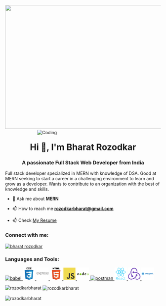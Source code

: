 <div>
  <img height="400px" width="1000px" src="https://res.cloudinary.com/practicaldev/image/fetch/s--rJN6sdTw--/c_imagga_scale,f_auto,fl_progressive,h_420,q_auto,w_1000/https://dev-to-uploads.s3.amazonaws.com/uploads/articles/tvbcrzn0z4lz201b7t3s.jpg"/>
</div>
<img align="right" alt="Coding" width="400"  src="https://camo.githubusercontent.com/5ddf73ad3a205111cf8c686f687fc216c2946a75005718c8da5b837ad9de78c9/68747470733a2f2f7468756d62732e6766796361742e636f6d2f4576696c4e657874446576696c666973682d736d616c6c2e676966"/>
<h1 align="center">Hi 👋, I'm Bharat Rozodkar</h1>
<h3 align="center">A passionate Full Stack Web Developer from India</h3>
<p>Full stack developer specialized in MERN with knowledge of DSA.
Good at MERN seeking to start a career in a challenging environment to learn and grow as a developer. Wants to contribute to an organization with the best of knowledge and skills.</p>

- 💬 Ask me about **MERN**

- 📫 How to reach me **rozodkarbharat@gmail.com**
- 📫 Check <a target="_blank" href="https://drive.google.com/file/d/15tL5D8PFMotoV9NglfXGu8pdRq2vsBbE/view?usp=sharing">My Resume</a>

<h3 align="left">Connect with me:</h3>
<p align="left">
<a href="https://linkedin.com/in/bharat rozodkar" target="blank"><img align="center" src="https://raw.githubusercontent.com/rahuldkjain/github-profile-readme-generator/master/src/images/icons/Social/linked-in-alt.svg" alt="bharat rozodkar" height="30" width="40" /></a>
</p>

<h3 align="left">Languages and Tools:</h3>
<p align="left"> <a href="https://babeljs.io/" target="_blank" rel="noreferrer"> <img src="https://www.vectorlogo.zone/logos/babeljs/babeljs-icon.svg" alt="babel" width="40" height="40"/> </a> <a href="https://www.w3schools.com/css/" target="_blank" rel="noreferrer"> <img src="https://raw.githubusercontent.com/devicons/devicon/master/icons/css3/css3-original-wordmark.svg" alt="css3" width="40" height="40"/> </a> <a href="https://expressjs.com" target="_blank" rel="noreferrer"> <img src="https://raw.githubusercontent.com/devicons/devicon/master/icons/express/express-original-wordmark.svg" alt="express" width="40" height="40"/> </a> <a href="https://www.w3.org/html/" target="_blank" rel="noreferrer"> <img src="https://raw.githubusercontent.com/devicons/devicon/master/icons/html5/html5-original-wordmark.svg" alt="html5" width="40" height="40"/> </a> <a href="https://developer.mozilla.org/en-US/docs/Web/JavaScript" target="_blank" rel="noreferrer"> <img src="https://raw.githubusercontent.com/devicons/devicon/master/icons/javascript/javascript-original.svg" alt="javascript" width="40" height="40"/> </a> <a href="https://nodejs.org" target="_blank" rel="noreferrer"> <img src="https://raw.githubusercontent.com/devicons/devicon/master/icons/nodejs/nodejs-original-wordmark.svg" alt="nodejs" width="40" height="40"/> </a> <a href="https://postman.com" target="_blank" rel="noreferrer"> <img src="https://www.vectorlogo.zone/logos/getpostman/getpostman-icon.svg" alt="postman" width="40" height="40"/> </a> <a href="https://reactjs.org/" target="_blank" rel="noreferrer"> <img src="https://raw.githubusercontent.com/devicons/devicon/master/icons/react/react-original-wordmark.svg" alt="react" width="40" height="40"/> </a> <a href="https://redux.js.org" target="_blank" rel="noreferrer"> <img src="https://raw.githubusercontent.com/devicons/devicon/master/icons/redux/redux-original.svg" alt="redux" width="40" height="40"/> </a> <a href="https://webpack.js.org" target="_blank" rel="noreferrer"> <img src="https://raw.githubusercontent.com/devicons/devicon/d00d0969292a6569d45b06d3f350f463a0107b0d/icons/webpack/webpack-original-wordmark.svg" alt="webpack" width="40" height="40"/> </a> </p>

<p><img align="left" src="https://github-readme-stats.vercel.app/api/top-langs?username=rozodkarbharat&show_icons=true&locale=en&layout=compact" alt="rozodkarbharat" /></p>

<p>&nbsp;<img align="center" src="https://github-readme-stats.vercel.app/api?username=rozodkarbharat&show_icons=true&locale=en" alt="rozodkarbharat" /></p>

<p><img align="center" src="https://github-readme-streak-stats.herokuapp.com/?user=rozodkarbharat&" alt="rozodkarbharat" /></p>

